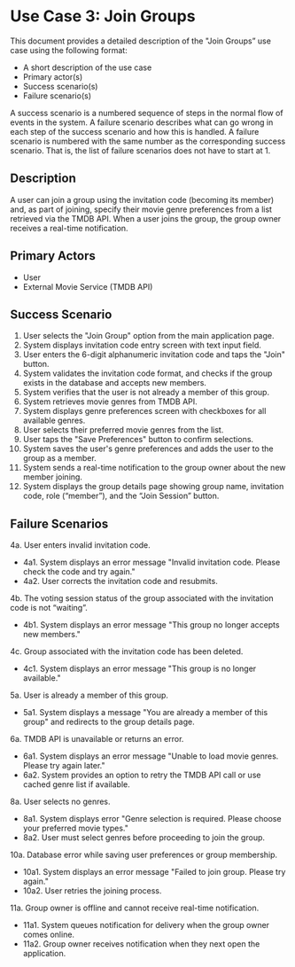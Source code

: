 # Use Case 3: Join Groups

This document provides a detailed description of the "Join Groups” use case using the following format:

- A short description of the use case  
- Primary actor(s)  
- Success scenario(s)  
- Failure scenario(s)

A success scenario is a numbered sequence of steps in the normal flow of events in the system. A failure scenario describes what can go wrong in each step of the success scenario and how this is handled. A failure scenario is numbered with the same number as the corresponding success scenario. That is, the list of failure scenarios does not have to start at 1. 

## Description

A user can join a group using the invitation code (becoming its member) and, as part of joining, specify their movie genre preferences from a list retrieved via the TMDB API. When a user joins the group, the group owner receives a real-time notification. 

## Primary Actors

- User  
- External Movie Service (TMDB API)

## Success Scenario

1. User selects the "Join Group" option from the main application page.  
2. System displays invitation code entry screen with text input field.  
3. User enters the 6-digit alphanumeric invitation code and taps the "Join" button.  
4. System validates the invitation code format, and checks if the group exists in the database and accepts new members.  
5. System verifies that the user is not already a member of this group.  
6. System retrieves movie genres from TMDB API.  
7. System displays genre preferences screen with checkboxes for all available genres.  
8. User selects their preferred movie genres from the list.  
9. User taps the "Save Preferences" button to confirm selections.  
10. System saves the user's genre preferences and adds the user to the group as a member.  
11. System sends a real-time notification to the group owner about the new member joining.  
12. System displays the group details page showing group name, invitation code, role (“member”), and the “Join Session” button.

## Failure Scenarios

4a. User enters invalid invitation code. 

- 4a1. System displays an error message "Invalid invitation code. Please check the code and try again."  
- 4a2. User corrects the invitation code and resubmits.

4b.  The voting session status of the group associated with the invitation code is not “waiting”. 

- 4b1. System displays an error message "This group no longer accepts new members." 

4c. Group associated with the invitation code has been deleted. 

- 4c1. System displays an error message "This group is no longer available." 

5a. User is already a member of this group. 

- 5a1. System displays a message "You are already a member of this group" and redirects to the group details page.

6a. TMDB API is unavailable or returns an error. 

- 6a1. System displays an error message "Unable to load movie genres. Please try again later."   
- 6a2. System provides an option to retry the TMDB API call or use cached genre list if available.

8a. User selects no genres. 

- 8a1. System displays error "Genre selection is required. Please choose your preferred movie types."   
- 8a2. User must select genres before proceeding to join the group.

10a. Database error while saving user preferences or group membership. 

- 10a1. System displays an error message "Failed to join group. Please try again."   
- 10a2. User retries the joining process.

11a. Group owner is offline and cannot receive real-time notification. 

- 11a1. System queues notification for delivery when the group owner comes online.   
- 11a2. Group owner receives notification when they next open the application.

